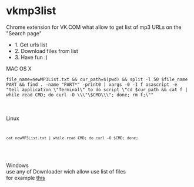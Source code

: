 # vkmp3list
Chrome extension for VK.COM what allow to get list of mp3 URLs on the "Search page"

<ul>
	<li>1. Get urls list</li>
	<li>2. Download files from list</li>
	<li>3. Have fun :)</li>
</ul>

MAC OS X<br>
````
file_name=newMP3List.txt && cur_path=$(pwd) && split -l 50 $file_name PART && find . -name "PART*" -print0 | xargs -0 -I f osascript -e "tell application \"Terminal\" to do script \"cd $cur_path && cat f | while read CMD; do curl -O \\\"\$CMD\\\"; done; rm f;\""
````
<br><br>Linux<br>
<code>
````
cat newMP3List.txt | while read CMD; do curl -O $CMD; done;
````
</code>
<br><br>Windows<br> 
use any of Downloader  wich allow use list of files<br>
for example <a href="http://www.leniel.net/2010/07/automate-batch-download-mass-list-urls.html#sthash.67UnYwuv.dpbs">this</a>